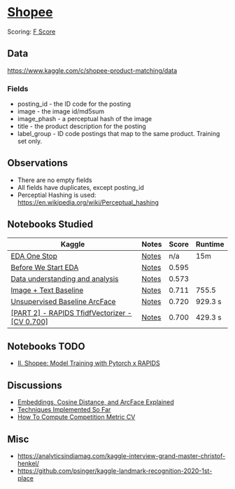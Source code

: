 # [Shopee](https://www.kaggle.com/c/shopee-product-matching)


Scoring: [F Score](https://en.wikipedia.org/wiki/F-score)

## Data

https://www.kaggle.com/c/shopee-product-matching/data

### Fields

- posting_id - the ID code for the posting
- image - the image id/md5sum
- image_phash - a perceptual hash of the image
- title - the product description for the posting
- label_group - ID code postings that map to the same product. Training set only.

## Observations

- There are no empty fields
- All fields have duplicates, except posting_id
- Perceptial Hashing is used: https://en.wikipedia.org/wiki/Perceptual_hashing

## Notebooks Studied

| Kaggle | Notes | Score | Runtime |
| ---    | ---   | ---   | --- |
| [EDA One Stop](https://www.kaggle.com/ishandutta/v5-shopee-indepth-eda-one-stop-for-all-your-needs) | [Notes](nb_OneStop.md) |n/a|15m|
|[Before We Start EDA](https://www.kaggle.com/maksymshkliarevskyi/shopee-before-we-start-eda-phash-baseline) | [Notes](nb_BeforeWeStart.md) | 0.595| |
|[Data understanding and analysis](https://www.kaggle.com/isaienkov/shopee-data-understanding-and-analysis) | [Notes](nb_Isaienkov.md)|0.573||
|[Image + Text Baseline](https://www.kaggle.com/finlay/unsupervised-image-text-baseline-in-20min) | [Notes](nb_MaXXX.md)|0.711|755.5|
|[Unsupervised Baseline ArcFace](https://www.kaggle.com/ragnar123/unsupervised-baseline-arcface)|[Notes](nb_ragnar_arcface.md)|0.720|929.3 s|
| [[PART 2] - RAPIDS TfidfVectorizer - [CV 0.700]](https://www.kaggle.com/cdeotte/part-2-rapids-tfidfvectorizer-cv-0-700)| [Notes](nb_rapids_tfidfvectorizer.md)| 0.700|429.3 s|



## Notebooks TODO

- [II. Shopee: Model Training with Pytorch x RAPIDS](https://www.kaggle.com/andradaolteanu/ii-shopee-model-training-with-pytorch-x-rapids)

## Discussions

- [Embeddings, Cosine Distance, and ArcFace Explained](https://www.kaggle.com/c/shopee-product-matching/discussion/226279)
- [Techniques Implemented So Far](https://www.kaggle.com/c/shopee-product-matching/discussion/228537)
- [How To Compute Competition Metric CV](https://www.kaggle.com/c/shopee-product-matching/discussion/225093)

## Misc

- https://analyticsindiamag.com/kaggle-interview-grand-master-christof-henkel/
- https://github.com/psinger/kaggle-landmark-recognition-2020-1st-place
